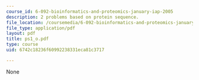 ```yaml
---
course_id: 6-092-bioinformatics-and-proteomics-january-iap-2005
description: 2 problems based on protein sequence.
file_location: /coursemedia/6-092-bioinformatics-and-proteomics-january-iap-2005/6742c18236f60992238331eca81c3717_ps1_o.pdf
file_type: application/pdf
layout: pdf
title: ps1_o.pdf
type: course
uid: 6742c18236f60992238331eca81c3717

---
```

None